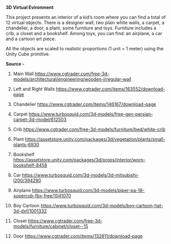 **3D Virtual Evironment**

This project presents an interior of a kid’s room where you can find a total of 12 virtual objects. There is a designer wall, two plain white walls, a carpet, a chandelier, a door, a plant, some furniture and toys. Furniture includes a crib, a closet and a bookshelf. Among toys, you can find: an airplane, a car and a cartoon art piece. 

All the objects are scaled to realistic proportions (1 unit = 1 meter) using the Unity Cube primitive.

**Source -**

1.	Main Wall
https://www.cgtrader.com/free-3d-models/architectural/engineering/wooden-irregular-wall

2.	Left and Right Walls
https://www.cgtrader.com/items/163552/download-page

3.	Chandelier
https://www.cgtrader.com/items/146167/download-page

4.	Carpet
https://www.turbosquid.com/3d-models/free-gen-persian-carpet-3d-model/612503

5.	Crib
https://www.cgtrader.com/free-3d-models/furniture/bed/white-crib

6.	Plant
https://assetstore.unity.com/packages/3d/vegetation/plants/small-plants-6930

7.	Bookshelf
https://assetstore.unity.com/packages/3d/props/interior/worn-bookshelf-8458

8.	Car
https://www.turbosquid.com/3d-models/3d-mitsubishi-l200/394290

9.	Airplane
https://www.turbosquid.com/3d-models/piper-pa-18-supercub-fbx-free/1041070

10.	Boy Cartoon
https://www.turbosquid.com/3d-models/boy-cartoon-hat-3d-dxf/1001332

11.	Closet
https://www.cgtrader.com/free-3d-models/furniture/cabinet/closet--15

12.	Door
https://www.cgtrader.com/items/132811/download-page
